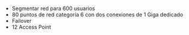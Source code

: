 - Segmentar red para 600 usuarios
- 80 puntos de red categoría 6 con dos conexiones de 1 Giga dedicado
- Failover
- 12 Access Point